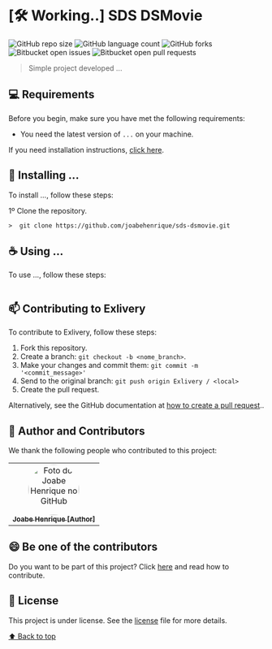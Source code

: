 # [:hammer_and_wrench: Working..] SDS DSMovie

![GitHub repo size](https://img.shields.io/github/repo-size/joabehenrique/sds-dsmovie?style=flat)
![GitHub language count](https://img.shields.io/github/languages/count/joabehenrique/sds-dsmovie?style=flat)
![GitHub forks](https://img.shields.io/github/forks/joabehenrique/sds-dsmovie?style=flat)
![Bitbucket open issues](https://img.shields.io/bitbucket/issues/joabehenrique/sds-dsmovie?style=flat)
![Bitbucket open pull requests](https://img.shields.io/bitbucket/pr-raw/joabehenrique/sds-dsmovie?style=flat)

> Simple project developed ...

## 💻 Requirements

Before you begin, make sure you have met the following requirements:

- You need the latest version of `...` on your machine.

If you need installation instructions, [click here]("...").

## 🚀 Installing ...

To install ..., follow these steps:

1º Clone the repository.

```
>  git clone https://github.com/joabehenrique/sds-dsmovie.git
```

## ☕ Using ...

To use ..., follow these steps:

```

```

## 📫 Contributing to Exlivery

To contribute to Exlivery, follow these steps:

1. Fork this repository.
2. Create a branch: `git checkout -b <nome_branch>`.
3. Make your changes and commit them: `git commit -m '<commit_message>'`
4. Send to the original branch: `git push origin Exlivery / <local>`
5. Create the pull request.

Alternatively, see the GitHub documentation at [how to create a pull request](https://help.github.com/en/github/collaborating-with-issues-and-pull-requests/creating-a-pull-request)..

## 🤝 Author and Contributors

We thank the following people who contributed to this project:

<table>
  <tr>
    <td align="center">
      <a href="https://github.com/joabehenrique">
        <img src="https://avatars3.githubusercontent.com/u/64988299" width="100px" style="border-radius: 90px" alt="Foto do Joabe Henrique no GitHub"/><br>
        <sub>
          <b>Joabe Henrique [Author]</b>
        </sub>
      </a>
    </td>
  </tr>
</table>

## 😄 Be one of the contributors<br>

Do you want to be part of this project? Click [here](https://github.com/joabehenrique/sds-dsmovie/blob/master/CONTRIBUTING.md) and read how to contribute.

## 📝 License

This project is under license. See the [license](https://github.com/joabehenrique/sds-dsmovie/blob/master/LICENSE.md) file for more details.

[⬆ Back to top](#SDSDSMovie)<br>
